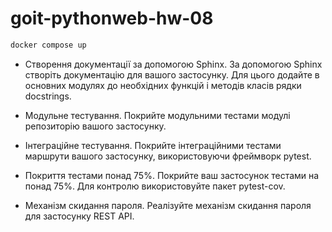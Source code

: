# goit-pythonweb-hw-08

```bash
docker compose up
```

- Створення документації за допомогою Sphinx. За допомогою Sphinx створіть документацію для вашого застосунку. Для цього додайте в основних модулях до необхідних функцій і методів класів рядки docstrings.

- Модульне тестування. Покрийте модульними тестами модулі репозиторію вашого застосунку.

- Інтеграційне тестування. Покрийте інтеграційними тестами маршрути вашого застосунку, використовуючи фреймворк pytest.

- Покриття тестами понад 75%. Покрийте ваш застосунок тестами на понад 75%. Для контролю використовуйте пакет pytest-cov.

- Механізм скидання пароля. Реалізуйте механізм скидання пароля для застосунку REST API.
